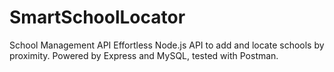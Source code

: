 # SmartSchoolLocator
School Management API Effortless Node.js API to add and locate schools by proximity. Powered by Express and MySQL, tested with Postman.
